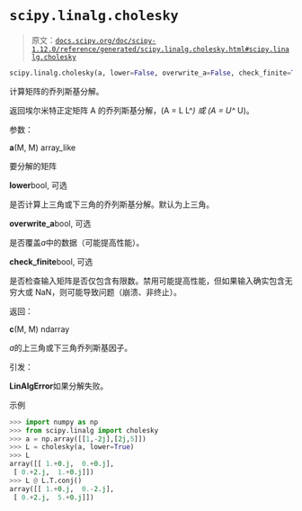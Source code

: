 # `scipy.linalg.cholesky`

> 原文：[`docs.scipy.org/doc/scipy-1.12.0/reference/generated/scipy.linalg.cholesky.html#scipy.linalg.cholesky`](https://docs.scipy.org/doc/scipy-1.12.0/reference/generated/scipy.linalg.cholesky.html#scipy.linalg.cholesky)

```py
scipy.linalg.cholesky(a, lower=False, overwrite_a=False, check_finite=True)
```

计算矩阵的乔列斯基分解。

返回埃尔米特正定矩阵 A 的乔列斯基分解，\(A = L L^*\) 或 \(A = U^* U\)。

参数：

**a**(M, M) array_like

要分解的矩阵

**lower**bool, 可选

是否计算上三角或下三角的乔列斯基分解。默认为上三角。

**overwrite_a**bool, 可选

是否覆盖*a*中的数据（可能提高性能）。

**check_finite**bool, 可选

是否检查输入矩阵是否仅包含有限数。禁用可能提高性能，但如果输入确实包含无穷大或 NaN，则可能导致问题（崩溃、非终止）。

返回：

**c**(M, M) ndarray

*a*的上三角或下三角乔列斯基因子。

引发：

**LinAlgError**如果分解失败。

示例

```py
>>> import numpy as np
>>> from scipy.linalg import cholesky
>>> a = np.array([[1,-2j],[2j,5]])
>>> L = cholesky(a, lower=True)
>>> L
array([[ 1.+0.j,  0.+0.j],
 [ 0.+2.j,  1.+0.j]])
>>> L @ L.T.conj()
array([[ 1.+0.j,  0.-2.j],
 [ 0.+2.j,  5.+0.j]]) 
```
